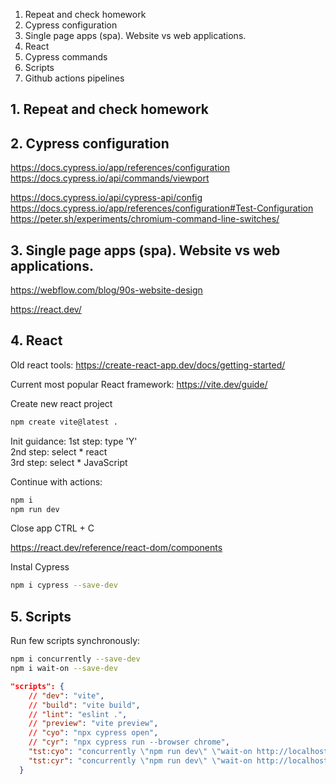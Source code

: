 1. Repeat and check homework
2. Cypress configuration
3. Single page apps (spa). Website vs web applications.
4. React
5. Cypress commands
6. Scripts
7. Github actions pipelines

## 1. Repeat and check homework


## 2. Cypress configuration

https://docs.cypress.io/app/references/configuration  
https://docs.cypress.io/api/commands/viewport  


https://docs.cypress.io/api/cypress-api/config  
https://docs.cypress.io/app/references/configuration#Test-Configuration  
https://peter.sh/experiments/chromium-command-line-switches/  

## 3. Single page apps (spa). Website vs web applications.

https://webflow.com/blog/90s-website-design 

https://react.dev/ 

## 4. React

Old react tools: 
https://create-react-app.dev/docs/getting-started/  

Current most popular React framework: 
https://vite.dev/guide/  

Create new react project
```bash
npm create vite@latest .
```
Init guidance:
1st step: type 'Y'  
2nd step: select * react  
3rd step: select * JavaScript  

Continue with actions:  
```bash
npm i
npm run dev
```
Close app CTRL + C  

https://react.dev/reference/react-dom/components  

Instal Cypress
```bash
npm i cypress --save-dev
```


## 5. Scripts

Run few scripts synchronously: 
```bash
npm i concurrently --save-dev
npm i wait-on --save-dev
```

```json
"scripts": {
    // "dev": "vite",
    // "build": "vite build",
    // "lint": "eslint .",
    // "preview": "vite preview",
    // "cyo": "npx cypress open",
    // "cyr": "npx cypress run --browser chrome",
    "tst:cyo": "concurrently \"npm run dev\" \"wait-on http://localhost:5173/ && npm run cyo\"",
    "tst:cyr": "concurrently \"npm run dev\" \"wait-on http://localhost:5173/ && npm run cyr\""
  }
```
